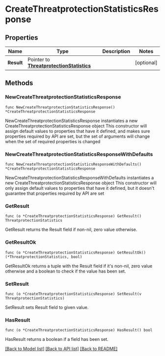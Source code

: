 # CreateThreatprotectionStatisticsResponse

## Properties

Name | Type | Description | Notes
------------ | ------------- | ------------- | -------------
**Result** | Pointer to [**ThreatprotectionStatistics**](ThreatprotectionStatistics.md) |  | [optional] 

## Methods

### NewCreateThreatprotectionStatisticsResponse

`func NewCreateThreatprotectionStatisticsResponse() *CreateThreatprotectionStatisticsResponse`

NewCreateThreatprotectionStatisticsResponse instantiates a new CreateThreatprotectionStatisticsResponse object
This constructor will assign default values to properties that have it defined,
and makes sure properties required by API are set, but the set of arguments
will change when the set of required properties is changed

### NewCreateThreatprotectionStatisticsResponseWithDefaults

`func NewCreateThreatprotectionStatisticsResponseWithDefaults() *CreateThreatprotectionStatisticsResponse`

NewCreateThreatprotectionStatisticsResponseWithDefaults instantiates a new CreateThreatprotectionStatisticsResponse object
This constructor will only assign default values to properties that have it defined,
but it doesn't guarantee that properties required by API are set

### GetResult

`func (o *CreateThreatprotectionStatisticsResponse) GetResult() ThreatprotectionStatistics`

GetResult returns the Result field if non-nil, zero value otherwise.

### GetResultOk

`func (o *CreateThreatprotectionStatisticsResponse) GetResultOk() (*ThreatprotectionStatistics, bool)`

GetResultOk returns a tuple with the Result field if it's non-nil, zero value otherwise
and a boolean to check if the value has been set.

### SetResult

`func (o *CreateThreatprotectionStatisticsResponse) SetResult(v ThreatprotectionStatistics)`

SetResult sets Result field to given value.

### HasResult

`func (o *CreateThreatprotectionStatisticsResponse) HasResult() bool`

HasResult returns a boolean if a field has been set.


[[Back to Model list]](../README.md#documentation-for-models) [[Back to API list]](../README.md#documentation-for-api-endpoints) [[Back to README]](../README.md)


